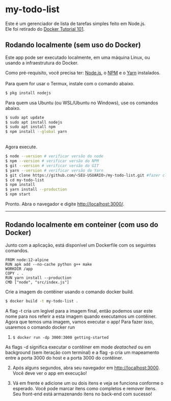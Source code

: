 # my-todo-list
Este é um gerenciador de lista de tarefas simples feito em Node.js.
<br>
Ele foi retirado do [Docker Tutorial 101](https://www.docker.com/101-tutorial).


## Rodando localmente (sem uso do Docker)
Este app pode ser executado localmente, em uma máquina Linux, ou usando a infraestrutura do Docker.

Como pré-requisito, você precisa ter:
[Node.js](http://nodejs.org/), o [NPM](https://www.npmjs.com/) e o [Yarn](https://yarnpkg.com/) instalados.
<br><br>
Para quem for usar o Termux, instale com o comando abaixo.
```sh 
$ pkg install nodejs
```

Para quem usa Ubuntu (ou WSL/Ubuntu no Windows), use os comandos abaixo.
```sh 
$ sudo apt update
$ sudo apt install nodejs
$ sudo apt install npm
$ npm install --global yarn
```
<br>
Agora execute.

```sh
$ node --version # verificar versão do node
$ npm --version # verificar versão do NPM
$ git --version # verificar versão do GIT
$ yarn --version # verificar versão do Yarn
$ git clone https://github.com/<SEU-USUARIO>/my-todo-list.git #fazer clone do projeto (no seu fork)
$ cd my-todo-list
$ npm install
$ yarn install --production
$ npm start
```

Pronto. Abra o navegador e digite [http://localhost:3000/](http://localhost:3000/).

----

## Rodando localmente em conteiner (com uso do Docker)
Junto com a aplicação, está disponível um Dockerfile com os seguintes comandos.

```Docker
FROM node:12-alpine
RUN apk add --no-cache python g++ make
WORKDIR /app
COPY . .
RUN yarn install --production
CMD ["node", "src/index.js"]
```

Crie a imagem do contêiner usando o comando docker build.
```sh
$ docker build -t my-todo-list .
```

A flag -t cria um legível para a imagem final, então podemos usar este nome para nos referir a esta imagem quando executamos um contêiner.
<br>
Agora que temos uma imagem, vamos executar o app! Para fazer isso, usaremos o comando docker run
1. ```$ docker run -dp 3000:3000 getting-started```

As flags -d significa executar o contêiner em mode _deatached_ ou em background (sem iteração com terminal) e a flag -p cria um mapeamento entre a porta 3000 do host e a porta 3000 do contêiner.

2. Após alguns segundos, abra seu navegador em [http://localhost:3000](http://localhost:3000). Você deve ver o app em execução!

3. Vá em frente e adicione um ou dois itens e veja se funciona conforme o esperado. Você pode marcar itens como completos e remover itens. Seu front-end está armazenando itens no back-end com sucesso!
